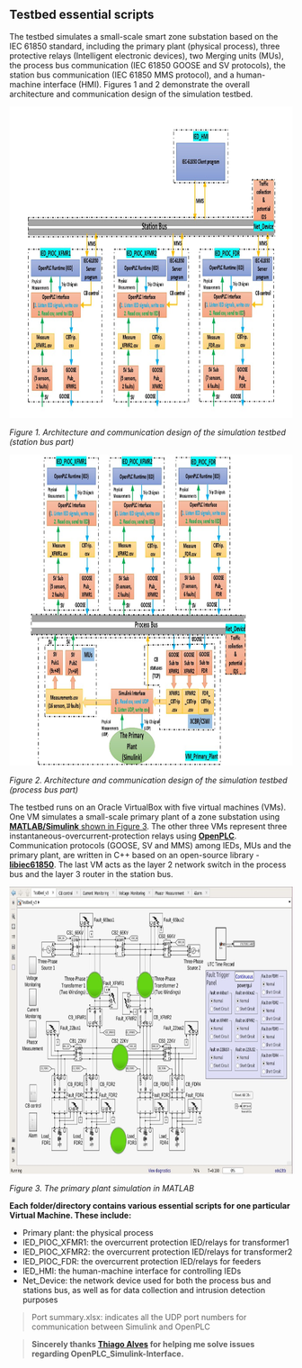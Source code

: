 ## Testbed essential scripts

The testbed simulates a small-scale smart zone substation based on the IEC 61850 standard, including the primary plant (physical process), three protective relays (Intelligent electronic devices), two Merging units (MUs), the process bus communication (IEC 61850 GOOSE and SV protocols), the station bus communication (IEC 61850 MMS protocol), and a human-machine interface (HMI). Figures 1 and 2 demonstrate the overall architecture and communication design of the simulation testbed.

<img src="Testbed design (Station-bus).jpg" alt="" width="800" height="553" />

*Figure 1. Architecture and communication design of the simulation testbed (station bus part)*

<img src="Testbed design (Process-bus).jpg" alt="" width="800" height="553" />

*Figure 2. Architecture and communication design of the simulation testbed (process bus part)*

The testbed runs on an Oracle VirtualBox with five virtual machines (VMs). One VM simulates a small-scale primary plant of a zone substation using [**MATLAB/Simulink** shown in Figure 3](https://www.mathworks.com/products/simulink). The other three VMs represent three instantaneous-overcurrent-protection relays using [**OpenPLC**](https://www.openplcproject.com). Communication protocols (GOOSE, SV and MMS) among IEDs, MUs and the primary plant, are written in C++ based on an open-source library - [**libiec61850**](http://libiec61850.com). The last VM acts as the layer 2 network switch in the process bus and the layer 3 router in the station bus.

<img src="PrimaryPlant.jpg" alt="" width="800" height="510" />

*Figure 3. The primary plant simulation in MATLAB*

**Each folder/directory contains various essential scripts for one particular Virtual Machine. These include:**
- Primary plant: the physical process
- IED_PIOC_XFMR1: the overcurrent protection IED/relays for transformer1
- IED_PIOC_XFMR2: the overcurrent protection IED/relays for transformer2
- IED_PIOC_FDR: the overcurrent protection IED/relays for feeders
- IED_HMI: the human-machine interface for controlling IEDs
- Net_Device: the network device used for both the process bus and stations bus, as well as for data collection and intrusion detection purposes

> Port summary.xlsx: indicates all the UDP port numbers for communication between Simulink and OpenPLC

> **Sincerely thanks [Thiago Alves](https://github.com/thiagoralves) for helping me solve issues regarding OpenPLC_Simulink-Interface.**